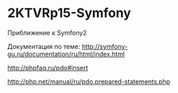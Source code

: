 # 2KTVRp15-Symfony
Приближение к Symfony2

Документация по теме:
http://symfony-gu.ru/documentation/ru/html/index.html

http://phpfaq.ru/pdo#insert

http://php.net/manual/ru/pdo.prepared-statements.php
